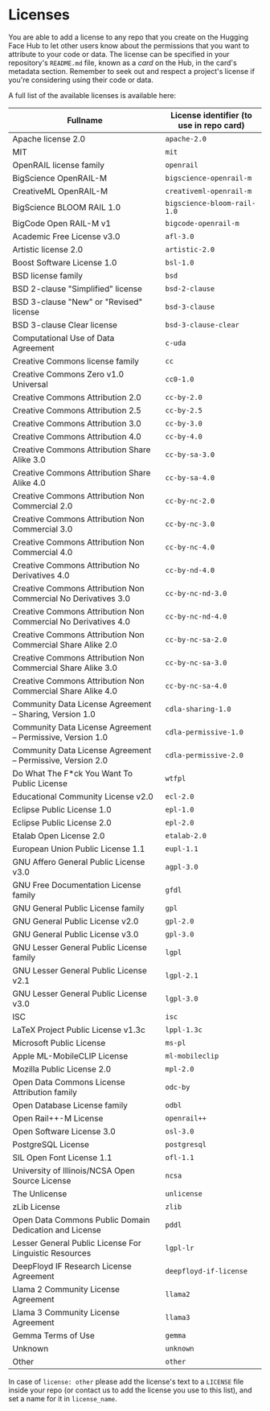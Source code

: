 # Licenses

You are able to add a license to any repo that you create on the Hugging Face Hub to let other users know about the permissions that you want to attribute to your code or data. The license can be specified in your repository's `README.md` file, known as a _card_ on the Hub, in the card's metadata section. Remember to seek out and respect a project's license if you're considering using their code or data.

A full list of the available licenses is available here:

<!-- IMPORTANT: do not remove or alter the "region" comments below -->

<!-- region licenses -->

| Fullname                                                       | License identifier (to use in repo card) |
| -------------------------------------------------------------- | ---------------------------------------- |
| Apache license 2.0                                             | `apache-2.0`                             |
| MIT                                                            | `mit`                                    |
| OpenRAIL license family                                        | `openrail`                               | <!-- info: https://huggingface.co/blog/open_rail -->
| BigScience OpenRAIL-M                                          | `bigscience-openrail-m`                  | <!-- info: https://bigscience.huggingface.co/blog/bigscience-openrail-m -->
| CreativeML OpenRAIL-M                                          | `creativeml-openrail-m`                  | <!-- info: https://huggingface.co/spaces/CompVis/stable-diffusion-license -->
| BigScience BLOOM RAIL 1.0                                      | `bigscience-bloom-rail-1.0`              | <!-- info: https://bigscience.huggingface.co/blog/the-bigscience-rail-license license: https://huggingface.co/spaces/bigscience/license -->
| BigCode Open RAIL-M v1                                         | `bigcode-openrail-m`                     | <!-- info: https://www.bigcode-project.org/docs/pages/bigcode-openrail -->
| Academic Free License v3.0                                     | `afl-3.0`                                |
| Artistic license 2.0                                           | `artistic-2.0`                           |
| Boost Software License 1.0                                     | `bsl-1.0`                                |
| BSD license family                                             | `bsd`                                    |
| BSD 2-clause "Simplified" license                              | `bsd-2-clause`                           |
| BSD 3-clause "New" or "Revised" license                        | `bsd-3-clause`                           |
| BSD 3-clause Clear license                                     | `bsd-3-clause-clear`                     |
| Computational Use of Data Agreement                            | `c-uda`                                  |
| Creative Commons license family                                | `cc`                                     |
| Creative Commons Zero v1.0 Universal                           | `cc0-1.0`                                |
| Creative Commons Attribution 2.0                               | `cc-by-2.0`                              |
| Creative Commons Attribution 2.5                               | `cc-by-2.5`                              |
| Creative Commons Attribution 3.0                               | `cc-by-3.0`                              |
| Creative Commons Attribution 4.0                               | `cc-by-4.0`                              |
| Creative Commons Attribution Share Alike 3.0                   | `cc-by-sa-3.0`                           |
| Creative Commons Attribution Share Alike 4.0                   | `cc-by-sa-4.0`                           |
| Creative Commons Attribution Non Commercial 2.0                | `cc-by-nc-2.0`                           |
| Creative Commons Attribution Non Commercial 3.0                | `cc-by-nc-3.0`                           |
| Creative Commons Attribution Non Commercial 4.0                | `cc-by-nc-4.0`                           |
| Creative Commons Attribution No Derivatives 4.0                | `cc-by-nd-4.0`                           |
| Creative Commons Attribution Non Commercial No Derivatives 3.0 | `cc-by-nc-nd-3.0`                        |
| Creative Commons Attribution Non Commercial No Derivatives 4.0 | `cc-by-nc-nd-4.0`                        |
| Creative Commons Attribution Non Commercial Share Alike 2.0    | `cc-by-nc-sa-2.0`                        |
| Creative Commons Attribution Non Commercial Share Alike 3.0    | `cc-by-nc-sa-3.0`                        |
| Creative Commons Attribution Non Commercial Share Alike 4.0    | `cc-by-nc-sa-4.0`                        |
| Community Data License Agreement – Sharing, Version 1.0        | `cdla-sharing-1.0`                       |
| Community Data License Agreement – Permissive, Version 1.0     | `cdla-permissive-1.0`                    |
| Community Data License Agreement – Permissive, Version 2.0     | `cdla-permissive-2.0`                    |
| Do What The F\*ck You Want To Public License                   | `wtfpl`                                  |
| Educational Community License v2.0                             | `ecl-2.0`                                |
| Eclipse Public License 1.0                                     | `epl-1.0`                                |
| Eclipse Public License 2.0                                     | `epl-2.0`                                |
| Etalab Open License 2.0                                        | `etalab-2.0`                             |
| European Union Public License 1.1                              | `eupl-1.1`                               |
| GNU Affero General Public License v3.0                         | `agpl-3.0`                               |
| GNU Free Documentation License family                          | `gfdl`                                   |
| GNU General Public License family                              | `gpl`                                    |
| GNU General Public License v2.0                                | `gpl-2.0`                                |
| GNU General Public License v3.0                                | `gpl-3.0`                                |
| GNU Lesser General Public License family                       | `lgpl`                                   |
| GNU Lesser General Public License v2.1                         | `lgpl-2.1`                               |
| GNU Lesser General Public License v3.0                         | `lgpl-3.0`                               |
| ISC                                                            | `isc`                                    |
| LaTeX Project Public License v1.3c                             | `lppl-1.3c`                              |
| Microsoft Public License                                       | `ms-pl`                                  |
| Apple ML-MobileCLIP License                                    | `ml-mobileclip`                          |
| Mozilla Public License 2.0                                     | `mpl-2.0`                                |
| Open Data Commons License Attribution family                   | `odc-by`                                 |
| Open Database License family                                   | `odbl`                                   |
| Open Rail++-M License                                          | `openrail++`                             | <!-- license: https://huggingface.co/stabilityai/stable-diffusion-xl-base-1.0/blob/main/LICENSE.md -->
| Open Software License 3.0                                      | `osl-3.0`                                |
| PostgreSQL License                                             | `postgresql`                             |
| SIL Open Font License 1.1                                      | `ofl-1.1`                                |
| University of Illinois/NCSA Open Source License                | `ncsa`                                   |
| The Unlicense                                                  | `unlicense`                              |
| zLib License                                                   | `zlib`                                   |
| Open Data Commons Public Domain Dedication and License         | `pddl`                                   |
| Lesser General Public License For Linguistic Resources         | `lgpl-lr`                                |
| DeepFloyd IF Research License Agreement                        | `deepfloyd-if-license`                   |
| Llama 2 Community License Agreement                            | `llama2`                                 | <!-- license: https://huggingface.co/meta-llama/Llama-2-7b-chat-hf/blob/main/LICENSE.txt -->
| Llama 3 Community License Agreement                            | `llama3`                                 | <!-- license: https://huggingface.co/meta-llama/Meta-Llama-3-8B/blob/main/LICENSE -->
| Gemma Terms of Use                                             | `gemma`                                  | <!-- license: https://ai.google.dev/gemma/terms -->
| Unknown                                                        | `unknown`                                |
| Other                                                          | `other`                                  |

<!-- endregion -->

In case of `license: other` please add the license's text to a `LICENSE` file inside your repo (or contact us to add the license you use to this list), and set a name for it in `license_name`.
